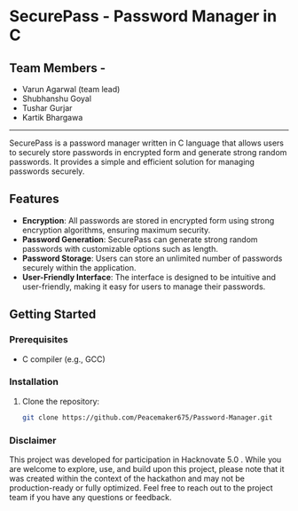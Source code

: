<h1>SecurePass - Password Manager in C</h1>
<h2>Team Members - </h2>
<ul>
  <li>Varun Agarwal (team lead)</li>
  <li>Shubhanshu Goyal</li>
  <li>Tushar Gurjar</li>
  <li>Kartik Bhargawa</li>
  
</ul>
<hr>

SecurePass is a password manager written in C language that allows users to securely store passwords in encrypted form and generate strong random passwords. It provides a simple and efficient solution for managing passwords securely.

## Features

- **Encryption**: All passwords are stored in encrypted form using strong encryption algorithms, ensuring maximum security.
- **Password Generation**: SecurePass can generate strong random passwords with customizable options such as length.
- **Password Storage**: Users can store an unlimited number of passwords securely within the application.
- **User-Friendly Interface**: The interface is designed to be intuitive and user-friendly, making it easy for users to manage their passwords.

## Getting Started

### Prerequisites

- C compiler (e.g., GCC)

### Installation

1. Clone the repository:

   ```bash
   git clone https://github.com/Peacemaker675/Password-Manager.git

### Disclaimer

This project was developed for participation in Hacknovate 5.0 . While you are welcome to explore, use, and build upon this project, please note that it was created within the context of the hackathon and may not be production-ready or fully optimized. Feel free to reach out to the project team if you have any questions or feedback.

